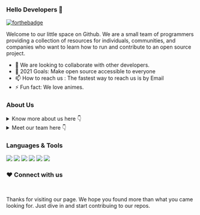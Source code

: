 ### Hello Developers 👋

[![forthebadge](https://forthebadge.com/images/badges/open-source.svg)](https://forthebadge.com)

Welcome to our little space on Github. We are a small team of programmers providing a collection of resources for individuals, communities, and companies who want to learn how to run and contribute to an open source project.

- 👯 We are looking to collaborate with other developers.
- 🥅 2021 Goals: Make open source accessible to everyone
- 📫 How to reach us : The fastest way to reach us is by Email
- ⚡ Fun fact: We love animes.

### About Us

<details>
	<summary>Know more about us here 👇 </summary>
  <br/>
  Open Source Guides were created and are curated by us - a small team of pogrammers, along with input from outside community reviewers & Coders. One reason we started this project is because we felt that there weren't enough resources for people creating open source projects.

  Our goal is to aggregate community best practices, and bringing open source coding accessible to every coder. 
</details>

<details>
	<summary>Meet our team here 👇 </summary>

  * **[@ashish][1]**
  * **[@flyer6][2]**
  * **[@hingu167][3]**
  * **[@Jenish][4]**
  * **[@Prajjwal Pathak][5]**
  * **[@Hima][6]**
  
  [1]:https://github.com/code-withAshish
  [2]:https://github.com/Flyer6
  [3]:https://github.com/hingu167
  [4]:https://github.com/jenishjk
  [5]:https://github.com/pyguru123
  [6]:https://github.com/hk01234
</details>

### Languages & Tools

<img src="https://img.shields.io/badge/javascript%20-%23323330.svg?&style=for-the-badge&logo=javascript&logoColor=%23F7DF1E"/> <img src="https://img.shields.io/badge/python%20-%2314354C.svg?&style=for-the-badge&logo=python&logoColor=white"/> <img src="https://img.shields.io/badge/c%20-%2300599C.svg?&style=for-the-badge&logo=c&logoColor=white"/> <img src="https://img.shields.io/badge/c++%20-%2300599C.svg?&style=for-the-badge&logo=c%2B%2B&ogoColor=white"/> <img src="https://img.shields.io/badge/java-%23ED8B00.svg?&style=for-the-badge&logo=java&logoColor=white"/> <img src="https://img.shields.io/badge/Jupyter%20-%23F37626.svg?&style=for-the-badge&logo=Jupyter&logoColor=white" />

### ❤️ Connect with us

<br/>


Thanks for visiting our page. We hope you found more than what you came looking for. Just dive in and start contribuing to our repos.
